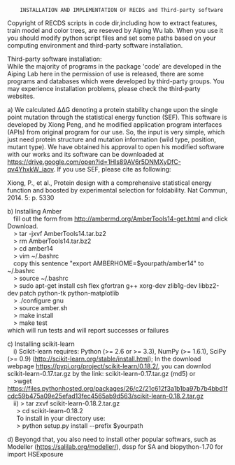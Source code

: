 		INSTALLATION AND IMPLEMENTATION OF RECDS and Third-party software

Copyright of RECDS scripts in code dir,including how to extract features, train model and color trees, are reseved by Aiping Wu lab.
When you use it you should modify python script files and set some paths based on your computing environment and third-party software installation.  


Third-party software installation:  
While the majority of programs in the package 'code' are developed in the Aiping Lab 
here in the permission of use is released, there are some programs and databases which 
were developed by third-party groups. You may experience installation problems, please check the third-party websites.   

a) We calculated ∆∆G denoting a protein stability change upon the single point mutation through the statistical energy function (SEF).
This software is developed by Xiong Peng, and he modified application program interfaces (APIs) from original program for our use.
So, the input is very simple, which just need protein structure and mutation information (wild type, position, mutant type).
We have obtained his approval to open his modified software with our works and its software can be downloaded at https://drive.google.com/open?id=1Hls89AV6r5DNMXyDfC-qv4YhxkW_iaov.
If you use SEF, please cite as following:  

Xiong, P., et al., Protein design with a comprehensive statistical energy function and boosted by experimental selection for foldability. Nat Commun, 2014. 5: p. 5330   

b) Installing Amber  
&ensp;&ensp;fill out the form from http://ambermd.org/AmberTools14-get.html and click Download.   
&ensp;&ensp;> tar -jxvf AmberTools14.tar.bz2  
&ensp;&ensp;> rm AmberTools14.tar.bz2  
&ensp;&ensp;> cd amber14   
&ensp;&ensp;> vim ~/.bashrc  
&ensp;&ensp;copy this sentence "export AMBERHOME=$yourpath/amber14" to ~/.bashrc  
&ensp;&ensp;> source ~/.bashrc  
&ensp;&ensp;> sudo apt-get install csh flex gfortran g++ xorg-dev zlib1g-dev libbz2-dev patch python-tk python-matplotlib  
&ensp;&ensp;> ./configure gnu  
&ensp;&ensp;> source amber.sh  
&ensp;&ensp;> make install  
&ensp;&ensp;> make test  
    which will run tests and will report successes or failures

c) Installing scikit-learn  
&ensp;&ensp;i) Scikit-learn requires: Python (>= 2.6 or >= 3.3), NumPy (>= 1.6.1), SciPy (>= 0.9)
    (http://scikit-learn.org/stable/install.html);
    In the download webpage https://pypi.org/project/scikit-learn/0.18.2/, you can downlod scikit-learn-0.17.tar.gz by the link: scikit-learn-0.17.tar.gz (md5)
    or  
&ensp;&ensp;>wget https://files.pythonhosted.org/packages/26/c2/21c612f3a1b1ba97b7b4bbd1fcdc59b475a09e25efad13fec4565ab9d563/scikit-learn-0.18.2.tar.gz   
&ensp;&ensp;ii) > tar zxvf scikit-learn-0.18.2.tar.gz  
&ensp;&ensp;&ensp;> cd scikit-learn-0.18.2  
&ensp;&ensp;&ensp;To install in your directory use:  
&ensp;&ensp;&ensp;> python setup.py install --prefix $yourpath  

d) Beyongd that, you also need to install other popular softwars, such as Modeller (https://salilab.org/modeller/), dssp for SA and biopython-1.70 for import HSExposure   
